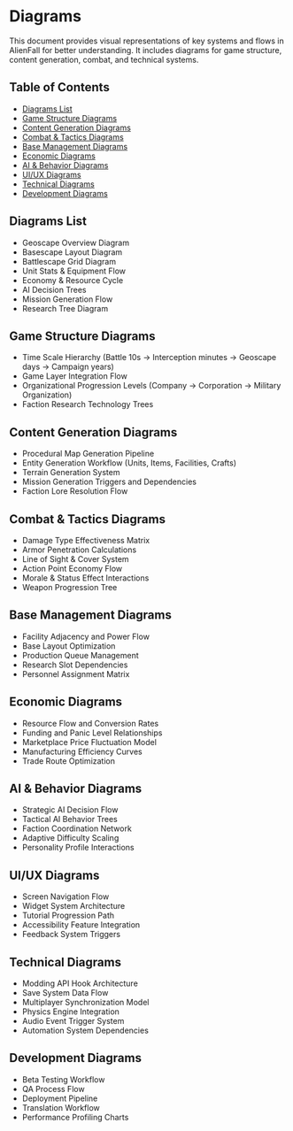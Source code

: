 # Diagrams

This document provides visual representations of key systems and flows in AlienFall for better understanding. It includes diagrams for game structure, content generation, combat, and technical systems.

## Table of Contents

- [Diagrams List](#diagrams-list)
- [Game Structure Diagrams](#game-structure-diagrams)
- [Content Generation Diagrams](#content-generation-diagrams)
- [Combat & Tactics Diagrams](#combat--tactics-diagrams)
- [Base Management Diagrams](#base-management-diagrams)
- [Economic Diagrams](#economic-diagrams)
- [AI & Behavior Diagrams](#ai--behavior-diagrams)
- [UI/UX Diagrams](#uiux-diagrams)
- [Technical Diagrams](#technical-diagrams)
- [Development Diagrams](#development-diagrams)

## Diagrams List
- Geoscape Overview Diagram
- Basescape Layout Diagram
- Battlescape Grid Diagram
- Unit Stats & Equipment Flow
- Economy & Resource Cycle
- AI Decision Trees
- Mission Generation Flow
- Research Tree Diagram

## Game Structure Diagrams
- Time Scale Hierarchy (Battle 10s → Interception minutes → Geoscape days → Campaign years)
- Game Layer Integration Flow
- Organizational Progression Levels (Company → Corporation → Military Organization)
- Faction Research Technology Trees

## Content Generation Diagrams
- Procedural Map Generation Pipeline
- Entity Generation Workflow (Units, Items, Facilities, Crafts)
- Terrain Generation System
- Mission Generation Triggers and Dependencies
- Faction Lore Resolution Flow

## Combat & Tactics Diagrams
- Damage Type Effectiveness Matrix
- Armor Penetration Calculations
- Line of Sight & Cover System
- Action Point Economy Flow
- Morale & Status Effect Interactions
- Weapon Progression Tree

## Base Management Diagrams
- Facility Adjacency and Power Flow
- Base Layout Optimization
- Production Queue Management
- Research Slot Dependencies
- Personnel Assignment Matrix

## Economic Diagrams
- Resource Flow and Conversion Rates
- Funding and Panic Level Relationships
- Marketplace Price Fluctuation Model
- Manufacturing Efficiency Curves
- Trade Route Optimization

## AI & Behavior Diagrams
- Strategic AI Decision Flow
- Tactical AI Behavior Trees
- Faction Coordination Network
- Adaptive Difficulty Scaling
- Personality Profile Interactions

## UI/UX Diagrams
- Screen Navigation Flow
- Widget System Architecture
- Tutorial Progression Path
- Accessibility Feature Integration
- Feedback System Triggers

## Technical Diagrams
- Modding API Hook Architecture
- Save System Data Flow
- Multiplayer Synchronization Model
- Physics Engine Integration
- Audio Event Trigger System
- Automation System Dependencies

## Development Diagrams
- Beta Testing Workflow
- QA Process Flow
- Deployment Pipeline
- Translation Workflow
- Performance Profiling Charts